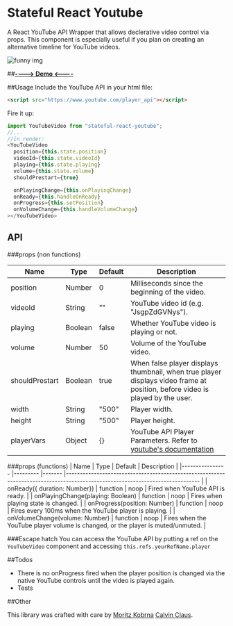 # Stateful React Youtube
A React YouTube API Wrapper that allows declerative video control via props.
This component is especially useful if you plan on creating an alternative timeline for YouTube videos.

![funny img](http://i.giphy.com/H3oWbYbyhxedq.gif)

##**[----> Demo <----](https://calvinclaus.github.io/stateful-react-youtube/)**

##Usage
Include the YouTube API in your html file:
```HTML
<script src="https://www.youtube.com/player_api"></script>
```
Fire it up:
```javascript
import YouTubeVideo from "stateful-react-youtube";
//...
//in render:
<YouTubeVideo
  position={this.state.position}
  videoId={this.state.videoId}
  playing={this.state.playing}
  volume={this.state.volume}
  shouldPrestart={true}

  onPlayingChange={this.onPlayingChange}
  onReady={this.handleOnReady}
  onProgress={this.setPosition}
  onVolumeChange={this.handleVolumeChange}
></YouTubeVideo>

```
## API

###props (non functions)

| Name       	| Type  	| Default     	| Description                                                                               	|
|----------------	|---------	|-------	|------------------------------------------------------------------------------------------------------------------------------	|
| position       	| Number  	| 0     	| Milliseconds since the beginning of the video.                                                                               	|
| videoId        	| String  	| ""    	| YouTube video id (e.g. "JsgpZdGVNys").                                                                                         	|
| playing        	| Boolean 	| false 	| Whether YouTube video is playing or not.                                                                                     	|
| volume        	| Number 	| 50 	| Volume of the YouTube video.                                                                                     	|
| shouldPrestart 	| Boolean 	| true  	| When false player displays thumbnail, when true player displays video frame at position, before video is played by the user. 	|
| width          	| String  	| "500" 	| Player width.                                                                                                                	|
| height         	| String  	| "500" 	| Player height.                                                                                                               	|
| playerVars         	| Object  	| {} 	| YouTube API Player Parameters. Refer to [youtube's documentation](https://developers.google.com/youtube/player_parameters?playerVersion=HTML5)                                                                                                              	|
###props (functions)
| Name       	| Type  	| Default     	| Description                                                                               	|
|----------------	|---------	|-------	|------------------------------------------------------------------------------------------------------------------------------	|
| onReady({ duration: Number})        	| function  	| noop    	| Fired when YouTube API is ready.                                                                                         	|
| onPlayingChange(playing: Boolean)       	| function  	| noop     	| Fires when playing state is changed.                                                                               	|
| onProgress(position: Number)        	| function 	| noop 	| Fires every 100ms when the YouTube player is playing. |
| onVolumeChange(volume: Number)        	| function 	| noop 	| Fires when the YouTube player volume is changed, or the player is muted/unmuted. |

###Escape hatch
You can access the YouTube API by putting a ref on the `YouTubeVideo` component and accessing `this.refs.yourRefName.player`

##Todos

- There is no onProgress fired when the player position is changed via the native YouTube controls until the video is played again.
- Tests

##Other

This library was crafted with care by [Moritz Kobrna](https://twitter.com/neuling2k) [Calvin Claus](https://twitter.com/calvin_claus).
